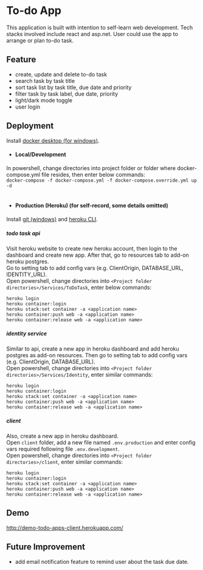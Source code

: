 # To-do App

This application is built with intention to self-learn web development. Tech stacks involved include react and asp.net. User could use the app to arrange or plan to-do task.

## Feature
* create, update and delete to-do task
* search task by task title
* sort task list by task title, due date and priority
* filter task by task label, due date, priority
* light/dark mode toggle
* user login

## Deployment
Install [docker desktop (for windows)](https://docs.docker.com/desktop/install/windows-install/). </br> 
* #### Local/Development 
In powershell, change directories into project folder or folder where docker-compose.yml file resides, then enter below commands: </br>
`docker-compose -f docker-compose.yml -f docker-compose.override.yml up -d` </br> </br>

* #### Production (Heroku) (for self-record, some details omitted)
Install [git (windows)](https://git-scm.com/download/win) and [heroku CLI](https://devcenter.heroku.com/articles/heroku-cli#install-the-heroku-cli). </br>
##### todo task api
Visit heroku website to create new heroku account, then login to the dashboard and create new app. After that, go to resources tab to add-on heroku postgres. </br>
Go to setting tab to add config vars (e.g. ClientOrigin, DATABASE_URL, IDENTITY_URL). </BR>
Open powershell, change directories into `<Project folder directories>/Services/ToDoTask`, enter below commands: </br>
```
heroku login
heroku container:login
heroku stack:set container -a <application name>
heroku container:push web -a <application name>
heroku container:release web -a <application name>
```

##### identity service
Similar to api, create a new app in heroku dashboard and add heroku postgres as add-on resources. Then go to setting tab to add config vars (e.g. ClientOrigin, DATABASE_URL). </br>
Open powershell, change directories into `<Project folder directories>/Services/Identity`, enter similar commands: </br>
```
heroku login
heroku container:login
heroku stack:set container -a <application name>
heroku container:push web -a <application name>
heroku container:release web -a <application name>
```

##### client
Also, create a new app in heroku dashboard. </br>
Open `client` folder, add a new file named `.env.production` and enter config vars required following file `.env.development`. </br>
Open powershell, change directories into `<Project folder directories>/client`, enter similar commands: </br>
```
heroku login
heroku container:login
heroku stack:set container -a <application name>
heroku container:push web -a <application name>
heroku container:release web -a <application name>
```

## Demo
http://demo-todo-apps-client.herokuapp.com/

## Future Improvement
* add email notification feature to remind user about the task due date.
